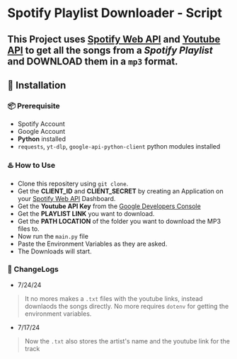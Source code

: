# Spotify Playlist Downloader - Script
This Project uses [Spotify Web API](https://developer.spotify.com/documentation/web-api) and [Youtube API](https://developers.google.com/youtube/v3/getting-started) to get all the songs from a *Spotify Playlist* and DOWNLOAD them in a `mp3` format.
---
## 🚀 Installation
### 📦 Prerequisite
- Spotify Account
- Google Account
- **Python** installed
- `requests`, `yt-dlp`, `google-api-python-client` python modules installed
### ♨️ How to Use
- Clone this repositery using `git clone`.
- Get the **CLIENT_ID** and **CLIENT_SECRET** by creating an Application on your [Spotify Web API](https://developer.spotify.com/documentation/web-api) Dashboard.
- Get the **Youtube API Key** from the [Google Developers Console](https://console.cloud.google.com/apis/dashboard)
- Get the **PLAYLIST LINK** you want to download.
- Get the **PATH LOCATION** of the folder you want to download the MP3 files to.
- Now run the `main.py` file
- Paste the Environment Variables as they are asked.
- The Downloads will start.
### 🔧 ChangeLogs
- 7/24/24
> It no mores makes a `.txt` files with the youtube links, instead downlaods the songs directly.
> No more requires `dotenv` for getting the environment variables.
- 7/17/24
> Now the `.txt` also stores the artist's name and the youtube link for the track

